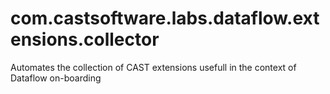 # com.castsoftware.labs.dataflow.extensions.collector
Automates the collection of CAST extensions usefull in the context of Dataflow on-boarding
